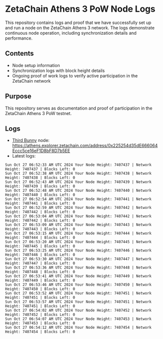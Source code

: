 # ZetaChain Athens 3 PoW Node Logs
This repository contains logs and proof that we have successfully set up and run a node on the ZetaChain Athens 3 network. The logs demonstrate continuous node operation, including synchronization details and performance.

## Contents
- Node setup information
- Synchronization logs with block height details
- Ongoing proof of work logs to verify active participation in the ZetaChain network

## Purpose
This repository serves as documentation and proof of participation in the ZetaChain Athens 3 PoW testnet.

## Logs

- [Third Bunny](https://thirdbunny.xyz/) node: https://athens.explorer.zetachain.com/address/0x225254d35dE666064Eccc5ce16eF1D8bF8D7b5EE
- Latest logs:
```
Sun Oct 27 06:52:33 AM UTC 2024 Your Node Height: 7407437 | Network Height: 7407437 | Blocks Left: 0
Sun Oct 27 06:52:38 AM UTC 2024 Your Node Height: 7407438 | Network Height: 7407438 | Blocks Left: 0
Sun Oct 27 06:52:43 AM UTC 2024 Your Node Height: 7407439 | Network Height: 7407439 | Blocks Left: 0
Sun Oct 27 06:52:48 AM UTC 2024 Your Node Height: 7407440 | Network Height: 7407440 | Blocks Left: 0
Sun Oct 27 06:52:54 AM UTC 2024 Your Node Height: 7407441 | Network Height: 7407441 | Blocks Left: 0
Sun Oct 27 06:52:59 AM UTC 2024 Your Node Height: 7407442 | Network Height: 7407442 | Blocks Left: 0
Sun Oct 27 06:53:04 AM UTC 2024 Your Node Height: 7407442 | Network Height: 7407442 | Blocks Left: 0
Sun Oct 27 06:53:09 AM UTC 2024 Your Node Height: 7407443 | Network Height: 7407443 | Blocks Left: 0
Sun Oct 27 06:53:15 AM UTC 2024 Your Node Height: 7407444 | Network Height: 7407444 | Blocks Left: 0
Sun Oct 27 06:53:20 AM UTC 2024 Your Node Height: 7407445 | Network Height: 7407445 | Blocks Left: 0
Sun Oct 27 06:53:25 AM UTC 2024 Your Node Height: 7407446 | Network Height: 7407446 | Blocks Left: 0
Sun Oct 27 06:53:30 AM UTC 2024 Your Node Height: 7407447 | Network Height: 7407447 | Blocks Left: 0
Sun Oct 27 06:53:36 AM UTC 2024 Your Node Height: 7407448 | Network Height: 7407448 | Blocks Left: 0
Sun Oct 27 06:53:41 AM UTC 2024 Your Node Height: 7407449 | Network Height: 7407449 | Blocks Left: 0
Sun Oct 27 06:53:46 AM UTC 2024 Your Node Height: 7407450 | Network Height: 7407450 | Blocks Left: 0
Sun Oct 27 06:53:52 AM UTC 2024 Your Node Height: 7407451 | Network Height: 7407451 | Blocks Left: 0
Sun Oct 27 06:53:57 AM UTC 2024 Your Node Height: 7407451 | Network Height: 7407451 | Blocks Left: 0
Sun Oct 27 06:54:02 AM UTC 2024 Your Node Height: 7407452 | Network Height: 7407452 | Blocks Left: 0
Sun Oct 27 06:54:07 AM UTC 2024 Your Node Height: 7407453 | Network Height: 7407453 | Blocks Left: 0
Sun Oct 27 06:54:12 AM UTC 2024 Your Node Height: 7407454 | Network Height: 7407454 | Blocks Left: 0
```
